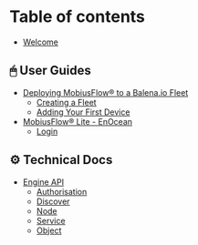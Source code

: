 # Table of contents

* [Welcome](README.md)

## 🖱 User Guides

* [Deploying MobiusFlow® to a Balena.io Fleet](<README (1).md>)
  * [Creating a Fleet](user-guides/deploying-mobiusflow-r-to-a-balena.io-fleet/creating-a-fleet.md)
  * [Adding Your First Device](user-guides/deploying-mobiusflow-r-to-a-balena.io-fleet/adding-your-first-device.md)
* [MobiusFlow® Lite - EnOcean](<README (2).md>)
  * [Login](user-guides/mobiusflow-r-lite-enocean/login.md)

## ⚙ Technical Docs

* [Engine API](<README (1) (1).md>)
  * [Authorisation](technical-docs/engine-api/authorisation.md)
  * [Discover](technical-docs/engine-api/discover.md)
  * [Node](technical-docs/engine-api/node.md)
  * [Service](technical-docs/engine-api/service.md)
  * [Object](technical-docs/engine-api/object.md)
